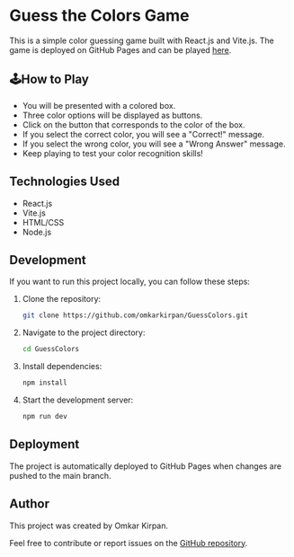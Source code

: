 # Guess the Colors Game

This is a simple color guessing game built with React.js and Vite.js. The game is deployed on GitHub Pages and can be played [here](https://omkarkirpan.github.io/GuessColors/).

## 🕹️How to Play

- You will be presented with a colored box.
- Three color options will be displayed as buttons.
- Click on the button that corresponds to the color of the box.
- If you select the correct color, you will see a "Correct!" message.
- If you select the wrong color, you will see a "Wrong Answer" message.
- Keep playing to test your color recognition skills!

## Technologies Used

- React.js
- Vite.js
- HTML/CSS
- Node.js

## Development

If you want to run this project locally, you can follow these steps:

1. Clone the repository:
   ```bash
   git clone https://github.com/omkarkirpan/GuessColors.git
   ```
2. Navigate to the project directory:
   ```bash
   cd GuessColors
   ```
3. Install dependencies:
   ```bash
   npm install
   ```
4. Start the development server:
   ```bash
   npm run dev
   ```

## Deployment

The project is automatically deployed to GitHub Pages when changes are pushed to the main branch.

## Author

This project was created by Omkar Kirpan.

Feel free to contribute or report issues on the [GitHub repository](https://github.com/omkarkirpan/GuessColors).
